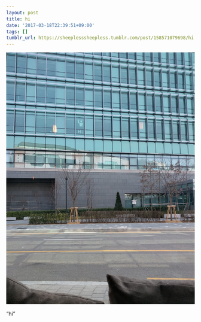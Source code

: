 ```yaml
---
layout: post
title: hi
date: '2017-03-18T22:39:51+09:00'
tags: []
tumblr_url: https://sheeplesssheepless.tumblr.com/post/158571079698/hi
---
```

 ![](/tumblr_files/tumblr_on1jekgL0o1rn1r7vo1_1280.jpg)  

“hi”

